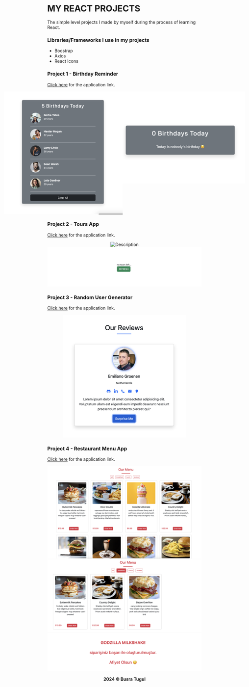 # MY REACT PROJECTS

The simple level projects I made by myself during the process of learning React.

### Libraries/Frameworks I use in my projects

- Boostrap
- Axios
- React Icons

### Project 1 - Birthday Reminder

[Click here](https://65f243c1b781d74fe2ddd8d2--incredible-gumdrop-40eb7d.netlify.app/) for the application link.

<p style="display: flex; justify-content: center;"><img src="./src/1-BirthdayReminder/birthday.png" alt="Description" width="400" height="400" style=" object-fit:cover"/> <img src="./src/1-BirthdayReminder/nottoday.png" alt="Description" width="400" height="300" style="object-fit: cover"/></p>

### Project 2 - Tours App

[Click here](https://65f37da74ec438413534ea21--reliable-moonbeam-94b4f2.netlify.app/) for the application link.

<p align="center"><img src="./src/2-Tours/fullscreen.png" alt="Description" style=" object-fit:cover"/><img src="./src/2-Tours/refresh.png" alt="Description" style="object-fit: cover"/></p>

### Project 3 - Random User Generator

[Click here](https://65f227bd0171f33d9692b053--gilded-bonbon-c20ca2.netlify.app/) for the application link.

<p align="center"><img src="./src/3-Review/ui.png" alt="Description" width="400" height="400" style=" object-fit:cover"/></p>

### Project 4 - Restaurant Menu App

[Click here](https://65f464f7541e7810d85611a2--melodious-taiyaki-16b05b.netlify.app/) for the application link.

<p align="center"><img src="./src/4-RestaurantMenu/home.png" alt="Description" style=" object-fit:cover"/><img src="./src/4-RestaurantMenu/filter.png" alt="Description" style=" object-fit:cover"/><img src="./src/4-RestaurantMenu/order.png" alt="Description" style=" object-fit:cover"/></p>

<p align="center"><b>2024 © Busra Tugul </b></p>
